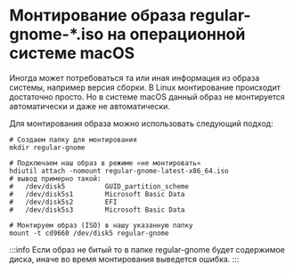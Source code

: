 # Монтирование образа regular-gnome-*.iso на операционной системе macOS

Иногда может потребоваться та или иная информация из образа системы, например версия сборки. В Linux монтирование происходит достаточно просто. Но в системе macOS данный образ не монтируется автоматически и даже не автоматически.

Для монтирования образа можно использовать следующий подход:

```shell
# Создаем папку для монтирования
mkdir regular-gnome

# Подключаем наш образ в режиме «не монтировать»
hdiutil attach -nomount regular-gnome-latest-x86_64.iso
# вывод примерно такой:
#   /dev/disk5          GUID_partition_scheme
#   /dev/disk5s1        Microsoft Basic Data
#   /dev/disk5s2        EFI
#   /dev/disk5s3        Microsoft Basic Data

# Монтируем образ (ISO) в нашу указанную папку
mount -t cd9660 /dev/disk5 regular-gnome
```

:::info
Если образ не битый то в папке regular-gnome будет содержимое диска,
иначе во время монтирования выведется ошибка.
:::
